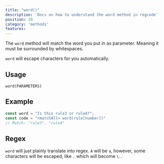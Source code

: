 ```yaml
---
title: "word()"
description: 'Docs on how to understand the word method in regcode'
position: 29
category: 'methods'
features:
---
```


The `word` method will match the word you put in as parameter. Meaning it must be surrounded by whitespaces.

`word` will escape characters for you automatically.

## Usage

`word(PARAMETERS)`

## Example

```ts
const word = "Is this rule3 or rule4?";
const code = "<matchAll> word(rule[number])"
// Match: "rule3", "rule4"
```

## Regex

`word` will just plainly translate into regex. `A` will be `a`, however, some characters will be escaped, like `.` which will become `\.`.
